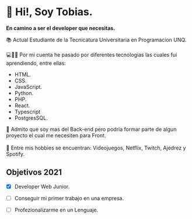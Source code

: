 # 👋 Hi!, Soy Tobias.

**En camino a ser el developer que necesitas.** <br>

 📚 Actual Estudiante de la Tecnicatura Universitaria en Programacion UNQ.<br><br>
 💻💪🏻 Por mi cuenta he pasado por diferentes tecnologias las cuales fui aprendiendo, entre ellas:
  - HTML.
  - CSS.
  - JavaScript.
  - Python.
  - PHP.
  - React.
  - Typescript
  - PostgresSQL.
  
💛 Admito que soy mas del Back-end pero podria formar parte de algun proyecto el cual me necesiten para Front.<br><br>
🤵 Entre mis hobbies se encuentran: Videojuegos, Netflix, Twitch,  Ajedrez y Spotify. 
 
 ## Objetivos 2021
- [x] Developer Web Junior.
- [ ] Conseguir mi primer trabajo en una empresa.
- [ ] Profezionalizarme en un Lenguaje. 

  


